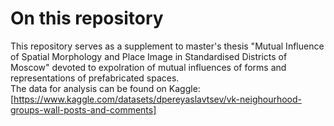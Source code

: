 # On this repository  
This repository serves as a supplement to master's thesis "Mutual Influence of Spatial Morphology and Place Image in Standardised Districts of Moscow" devoted to expolration of mutual influences of forms and representations of prefabricated spaces.  
The data for analysis can be found on Kaggle: [https://www.kaggle.com/datasets/dpereyaslavtsev/vk-neighourhood-groups-wall-posts-and-comments]
